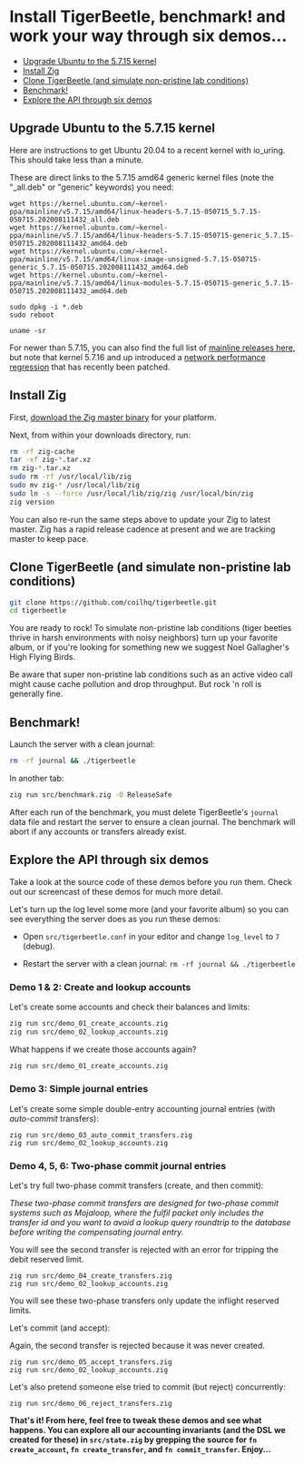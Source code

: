 # Install TigerBeetle, benchmark! and work your way through six demos...

- [Upgrade Ubuntu to the 5.7.15 kernel](#upgrade-ubuntu-to-the-5715-kernel)
- [Install Zig](#install-zig)
- [Clone TigerBeetle (and simulate non-pristine lab conditions)](#clone-tigerbeetle-and-simulate-non-pristine-lab-conditions)
- [Benchmark!](#benchmark)
- [Explore the API through six demos](#explore-the-api-through-six-demos)

## Upgrade Ubuntu to the 5.7.15 kernel

Here are instructions to get Ubuntu 20.04 to a recent kernel with io_uring. This should take less than a minute.

These are direct links to the 5.7.15 amd64 generic kernel files (note the "_all.deb" or "generic" keywords) you need:

```
wget https://kernel.ubuntu.com/~kernel-ppa/mainline/v5.7.15/amd64/linux-headers-5.7.15-050715_5.7.15-050715.202008111432_all.deb
wget https://kernel.ubuntu.com/~kernel-ppa/mainline/v5.7.15/amd64/linux-headers-5.7.15-050715-generic_5.7.15-050715.202008111432_amd64.deb
wget https://kernel.ubuntu.com/~kernel-ppa/mainline/v5.7.15/amd64/linux-image-unsigned-5.7.15-050715-generic_5.7.15-050715.202008111432_amd64.deb
wget https://kernel.ubuntu.com/~kernel-ppa/mainline/v5.7.15/amd64/linux-modules-5.7.15-050715-generic_5.7.15-050715.202008111432_amd64.deb

sudo dpkg -i *.deb
sudo reboot

uname -sr
```

For newer than 5.7.15, you can also find the full list of [mainline releases here](https://kernel.ubuntu.com/~kernel-ppa/mainline/?C=N;O=D), but note that kernel 5.7.16 and up introduced a [network performance regression](https://github.com/axboe/liburing/issues/215) that has recently been patched.

## Install Zig

First, [download the Zig master binary](https://ziglang.org/download/) for your platform.

Next, from within your downloads directory, run:

```bash
rm -rf zig-cache
tar -xf zig-*.tar.xz
rm zig-*.tar.xz
sudo rm -rf /usr/local/lib/zig
sudo mv zig-* /usr/local/lib/zig
sudo ln -s --force /usr/local/lib/zig/zig /usr/local/bin/zig
zig version
```

You can also re-run the same steps above to update your Zig to latest master. Zig has a rapid release cadence at present and we are tracking master to keep pace.

## Clone TigerBeetle (and simulate non-pristine lab conditions)

```bash
git clone https://github.com/coilhq/tigerbeetle.git
cd tigerbeetle
```

You are ready to rock! To simulate non-pristine lab conditions (tiger beetles thrive in harsh environments with noisy neighbors) turn up your favorite album, or if you're looking for something new we suggest Noel Gallagher's High Flying Birds.

Be aware that super non-pristine lab conditions such as an active video call might cause cache pollution and drop throughput. But rock 'n roll is generally fine.

## Benchmark!

Launch the server with a clean journal:

```bash
rm -rf journal && ./tigerbeetle
```

In another tab:

```bash
zig run src/benchmark.zig -O ReleaseSafe
```

After each run of the benchmark, you must delete TigerBeetle's `journal` data file and restart the server to ensure a clean journal. The benchmark will abort if any accounts or transfers already exist.

## Explore the API through six demos

Take a look at the source code of these demos before you run them. Check out our screencast of these demos for much more detail.

Let's turn up the log level some more (and your favorite album) so you can see everything the server does as you run these demos:

* Open `src/tigerbeetle.conf` in your editor and change `log_level` to `7` (debug).

* Restart the server with a clean journal: `rm -rf journal && ./tigerbeetle`

### Demo 1 & 2: Create and lookup accounts

Let's create some accounts and check their balances and limits:

```bash
zig run src/demo_01_create_accounts.zig
zig run src/demo_02_lookup_accounts.zig
```

What happens if we create those accounts again?

```bash
zig run src/demo_01_create_accounts.zig
```

### Demo 3: Simple journal entries

Let's create some simple double-entry accounting journal entries (with *auto-commit* transfers):

```
zig run src/demo_03_auto_commit_transfers.zig
zig run src/demo_02_lookup_accounts.zig
```

### Demo 4, 5, 6: Two-phase commit journal entries

Let's try full two-phase commit transfers (create, and then commit):

*These two-phase commit transfers are designed for two-phase commit systems such as Mojaloop, where the fulfil packet only includes the transfer id and you want to avoid a lookup query roundtrip to the database before writing the compensating journal entry.*

You will see the second transfer is rejected with an error for tripping the debit reserved limit.

```
zig run src/demo_04_create_transfers.zig
zig run src/demo_02_lookup_accounts.zig
```

You will see these two-phase transfers only update the inflight reserved limits.

Let's commit (and accept):

Again, the second transfer is rejected because it was never created.

```
zig run src/demo_05_accept_transfers.zig
zig run src/demo_02_lookup_accounts.zig
```

Let's also pretend someone else tried to commit (but reject) concurrently:

```
zig run src/demo_06_reject_transfers.zig
```

**That's it! From here, feel free to tweak these demos and see what happens. You can explore all our accounting invariants (and the DSL we created for these) in `src/state.zig` by grepping the source for `fn create_account`, `fn create_transfer`, and `fn commit_transfer`. Enjoy...**
